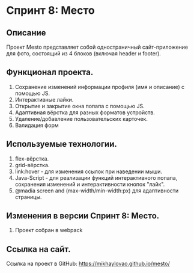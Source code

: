 # Спринт 8: Место

## Описание
Проект Mesto представляет собой одностраничный сайт-приложение для фото, состоящий из 4 блоков (включая header и footer).

## Функционал проекта.
1. Сохранение изменений информации профиля (имя и описание) с помощью JS.
2. Интерактивные лайки.
3. Открытие и закрытие окна попапа с помощью JS.
4. Адаптивная вёрстка для разных форматов устройств.
5. Удаление/добавление пользовательских карточек.
6. Валидация форм

## Используемые технологии.
1. flex-вёрстка.
2. grid-вёрстка.
3. link:hover - для изменения ссылок при наведении мыши.
4. Java-Script - для реализации функций интерактивного попапа, сохранения изменений и интерактивности кнопок "лайк".
5. @madia screen and (max-width/min-width:px) для адаптивности страницы.

## Изменения в версии Спринт 8: Место.
1. Проект собран в webpack

## Ссылка на сайт.
Ссылка на проект в GitHub: https://mikhaylovao.github.io/mesto/ 
